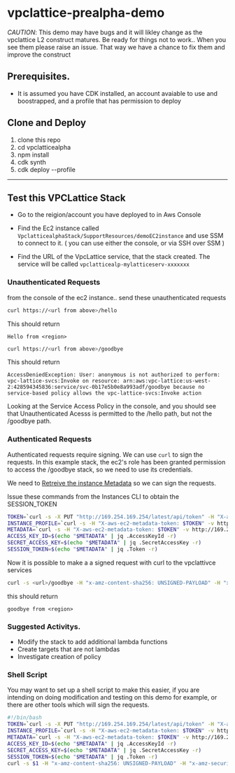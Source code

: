 # vpclattice-prealpha-demo

*CAUTION*: This demo may have bugs and it will likley change as the vpclattice L2 construct matures.  Be ready for things not to work.. When you see them
please raise an issue.  That way we have a chance to fix them and improve the construct 


## Prerequisites. 

- It is assumed you have CDK installed, an account avaiable to use and boostrapped, and a profile that has permission to deploy


## Clone and Deploy

1. clone this repo
2. cd vpclatticealpha
3. npm install
4. cdk synth
5. cdk deploy --profile <yourprofile>
---



## Test this VPCLattice Stack
- Go to the reigion/account you have deployed to in Aws Console
- Find the Ec2 instance  called  `VpclatticealphaStack/SupportResources/demoEC2instance` and use SSM to connect to it. ( you can use either the console, or via SSH over SSM )

- Find the URL of the VpcLattice service, that the stack created.  The service will be called `vpclatticealp-mylatticeserv-xxxxxxx`



### Unauthenticated Requests
from the console of the ec2 instance.. send these unauthenticated requests

```bash
curl https://<url from above>/hello
```

This should return

`Hello from <region>`

```bash
curl https://<url from above>/goodbye
```
This should return

`AccessDeniedException: User: anonymous is not authorized to perform: vpc-lattice-svcs:Invoke on resource: arn:aws:vpc-lattice:us-west-2:428594345836:service/svc-0b17e5b0e8a993adf/goodbye because no service-based policy allows the vpc-lattice-svcs:Invoke action`


Looking at the Service Access Policy in the console, and you should see that Unauthenticated Acesss is permitted to the /hello path, but not the /goodbye path.


### Authenticated Requests

Authenticated requests require signing.  We can use `curl` to sign the requests.    In this example stack, the ec2's role has been granted permission to access the /goodbye stack, so we need to use its credentials.   

We need to [Retreive the instance Metadata](https://docs.aws.amazon.com/AWSEC2/latest/UserGuide/instancedata-data-retrieval.html) so 
we can sign the requests.  

Issue these commands from the Instances CLI to obtain the SESSION_TOKEN

```bash
TOKEN=`curl -s -X PUT "http://169.254.169.254/latest/api/token" -H "X-aws-ec2-metadata-token-ttl-seconds: 21600"`
INSTANCE_PROFILE=`curl -s -H "X-aws-ec2-metadata-token: $TOKEN" -v http://169.254.169.254/latest/meta-data/iam/security-credentials/`
METADATA=`curl -s -H "X-aws-ec2-metadata-token: $TOKEN" -v http://169.254.169.254/latest/meta-data/iam/security-credentials/$INSTANCE_PROFILE`
ACCESS_KEY_ID=$(echo "$METADATA" | jq .AccessKeyId -r)
SECRET_ACCESS_KEY=$(echo "$METADATA" | jq .SecretAccessKey -r)
SESSION_TOKEN=$(echo "$METADATA" | jq .Token -r)
```

Now it is possible to make a a signed request with curl to the vpclattivce services


``` bash
curl -s <url>/goodbye -H "x-amz-content-sha256: UNSIGNED-PAYLOAD" -H "x-amz-security-token:$SESSION_TOKEN" --user $ACCESS_KEY_ID:$SECRET_ACCESS_KEY --aws-sigv4 "aws:amz:<region>:vpc-lattice-svcs"
```

this should return 

`goodbye from <region>`


### Suggested Activitys.

- Modify the stack to add additional lambda functions
- Create targets that are not lambdas
- Investigate creation of policy


### Shell Script
You may want to set up a shell script to make this easier, if you are intending on doing modification and testing on this demo for example, or there are other tools which will sign the requests. 

```bash
#!/bin/bash
TOKEN=`curl -s -X PUT "http://169.254.169.254/latest/api/token" -H "X-aws-ec2-metadata-token-ttl-seconds: 21600"`
INSTANCE_PROFILE=`curl -s -H "X-aws-ec2-metadata-token: $TOKEN" -v http://169.254.169.254/latest/meta-data/iam/security-credentials/`
METADATA=`curl -s -H "X-aws-ec2-metadata-token: $TOKEN" -v http://169.254.169.254/latest/meta-data/iam/security-credentials/$INSTANCE_PROFILE`
ACCESS_KEY_ID=$(echo "$METADATA" | jq .AccessKeyId -r)
SECRET_ACCESS_KEY=$(echo "$METADATA" | jq .SecretAccessKey -r)
SESSION_TOKEN=$(echo "$METADATA" | jq .Token -r)
curl -s $1 -H "x-amz-content-sha256: UNSIGNED-PAYLOAD" -H "x-amz-security-token:$SESSION_TOKEN" --user $ACCESS_KEY_ID:$SECRET_ACCESS_KEY --aws-sigv4 "aws:amz:us-west-2:vpc-lattice-svcs"
```
